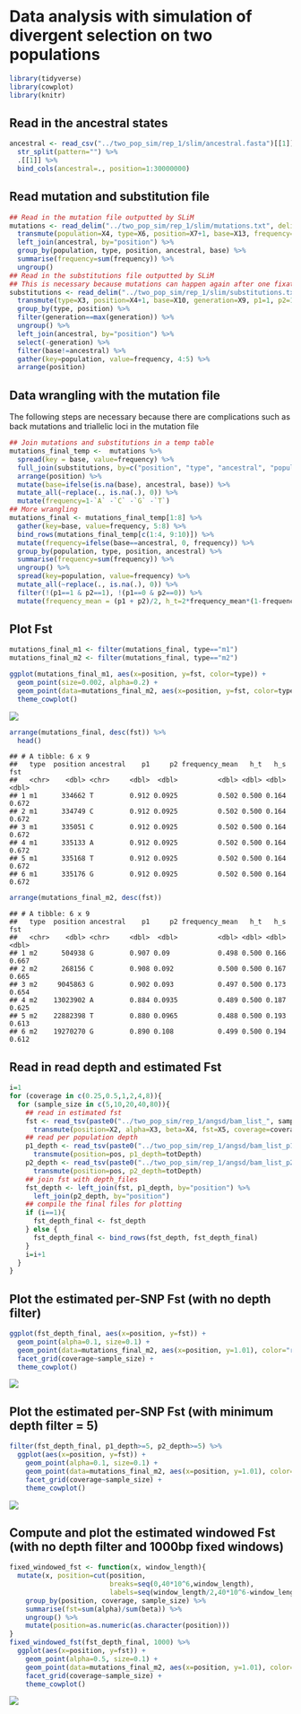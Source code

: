 Data analysis with simulation of divergent selection on two populations
================

``` r
library(tidyverse)
library(cowplot)
library(knitr)
```

Read in the ancestral states
----------------------------

``` r
ancestral <- read_csv("../two_pop_sim/rep_1/slim/ancestral.fasta")[[1]] %>%
  str_split(pattern="") %>%
  .[[1]] %>%
  bind_cols(ancestral=., position=1:30000000)
```

Read mutation and substitution file
-----------------------------------

``` r
## Read in the mutation file outputted by SLiM
mutations <- read_delim("../two_pop_sim/rep_1/slim/mutations.txt", delim = " ", col_names = F) %>%
  transmute(population=X4, type=X6, position=X7+1, base=X13, frequency=X12/2000) %>%
  left_join(ancestral, by="position") %>%
  group_by(population, type, position, ancestral, base) %>%
  summarise(frequency=sum(frequency)) %>%
  ungroup()
## Read in the substitutions file outputted by SLiM
## This is necessary because mutations can happen again after one fixation, so frequencies from the mutation file do not always reflect the true derived allele frequency
substitutions <- read_delim("../two_pop_sim/rep_1/slim/substitutions.txt", delim = " ", skip=2, col_names = F) %>%
  transmute(type=X3, position=X4+1, base=X10, generation=X9, p1=1, p2=1) %>%
  group_by(type, position) %>%
  filter(generation==max(generation)) %>%
  ungroup() %>%
  left_join(ancestral, by="position") %>%
  select(-generation) %>%
  filter(base!=ancestral) %>%
  gather(key=population, value=frequency, 4:5) %>%
  arrange(position)
```

Data wrangling with the mutation file
-------------------------------------

The following steps are necessary because there are complications such as back mutations and triallelic loci in the mutation file

``` r
## Join mutations and substitutions in a temp table
mutations_final_temp <-  mutations %>%
  spread(key = base, value=frequency) %>%
  full_join(substitutions, by=c("position", "type", "ancestral", "population")) %>%
  arrange(position) %>%
  mutate(base=ifelse(is.na(base), ancestral, base)) %>%
  mutate_all(~replace(., is.na(.), 0)) %>%
  mutate(frequency=1-`A` -`C` -`G` -`T`)
## More wrangling
mutations_final <- mutations_final_temp[1:8] %>%
  gather(key=base, value=frequency, 5:8) %>%
  bind_rows(mutations_final_temp[c(1:4, 9:10)]) %>%
  mutate(frequency=ifelse(base==ancestral, 0, frequency)) %>%
  group_by(population, type, position, ancestral) %>%
  summarise(frequency=sum(frequency)) %>%
  ungroup() %>%
  spread(key=population, value=frequency) %>%
  mutate_all(~replace(., is.na(.), 0)) %>% 
  filter(!(p1==1 & p2==1), !(p1==0 & p2==0)) %>%
  mutate(frequency_mean = (p1 + p2)/2, h_t=2*frequency_mean*(1-frequency_mean), h_s=p1*(1-p1) + p2*(1-p2), fst=1-h_s/h_t)
```

Plot Fst
--------

``` r
mutations_final_m1 <- filter(mutations_final, type=="m1")
mutations_final_m2 <- filter(mutations_final, type=="m2")

ggplot(mutations_final_m1, aes(x=position, y=fst, color=type)) +
  geom_point(size=0.002, alpha=0.2) +
  geom_point(data=mutations_final_m2, aes(x=position, y=fst, color=type)) +
  theme_cowplot()
```

![](data_analysis_two_pop_files/figure-markdown_github/unnamed-chunk-5-1.png)

``` r
arrange(mutations_final, desc(fst)) %>%
  head()
```

    ## # A tibble: 6 x 9
    ##   type  position ancestral    p1     p2 frequency_mean   h_t   h_s   fst
    ##   <chr>    <dbl> <chr>     <dbl>  <dbl>          <dbl> <dbl> <dbl> <dbl>
    ## 1 m1      334662 T         0.912 0.0925          0.502 0.500 0.164 0.672
    ## 2 m1      334749 C         0.912 0.0925          0.502 0.500 0.164 0.672
    ## 3 m1      335051 C         0.912 0.0925          0.502 0.500 0.164 0.672
    ## 4 m1      335133 A         0.912 0.0925          0.502 0.500 0.164 0.672
    ## 5 m1      335168 T         0.912 0.0925          0.502 0.500 0.164 0.672
    ## 6 m1      335176 G         0.912 0.0925          0.502 0.500 0.164 0.672

``` r
arrange(mutations_final_m2, desc(fst))
```

    ## # A tibble: 6 x 9
    ##   type  position ancestral    p1     p2 frequency_mean   h_t   h_s   fst
    ##   <chr>    <dbl> <chr>     <dbl>  <dbl>          <dbl> <dbl> <dbl> <dbl>
    ## 1 m2      504938 G         0.907 0.09            0.498 0.500 0.166 0.667
    ## 2 m2      268156 C         0.908 0.092           0.500 0.500 0.167 0.665
    ## 3 m2     9045863 G         0.902 0.093           0.497 0.500 0.173 0.654
    ## 4 m2    13023902 A         0.884 0.0935          0.489 0.500 0.187 0.625
    ## 5 m2    22882398 T         0.880 0.0965          0.488 0.500 0.193 0.613
    ## 6 m2    19270270 G         0.890 0.108           0.499 0.500 0.194 0.612

Read in read depth and estimated Fst
------------------------------------

``` r
i=1
for (coverage in c(0.25,0.5,1,2,4,8)){
  for (sample_size in c(5,10,20,40,80)){
    ## read in estimated fst
    fst <- read_tsv(paste0("../two_pop_sim/rep_1/angsd/bam_list_", sample_size, "_", coverage, "x.fst"), col_names = F) %>%
      transmute(position=X2, alpha=X3, beta=X4, fst=X5, coverage=coverage, sample_size=sample_size)
    ## read per population depth
    p1_depth <- read_tsv(paste0("../two_pop_sim/rep_1/angsd/bam_list_p1_", sample_size, "_", coverage, "x.pos.gz")) %>%
      transmute(position=pos, p1_depth=totDepth)
    p2_depth <- read_tsv(paste0("../two_pop_sim/rep_1/angsd/bam_list_p2_", sample_size, "_", coverage, "x.pos.gz")) %>%
      transmute(position=pos, p2_depth=totDepth)
    ## join fst with depth_files
    fst_depth <- left_join(fst, p1_depth, by="position") %>%
      left_join(p2_depth, by="position")
    ## compile the final files for plotting
    if (i==1){
      fst_depth_final <- fst_depth
    } else {
      fst_depth_final <- bind_rows(fst_depth, fst_depth_final)
    }
    i=i+1
  }
}
```

Plot the estimated per-SNP Fst (with no depth filter)
-----------------------------------------------------

``` r
ggplot(fst_depth_final, aes(x=position, y=fst)) +
  geom_point(alpha=0.1, size=0.1) +
  geom_point(data=mutations_final_m2, aes(x=position, y=1.01), color="red", size=0.2, shape=8) +
  facet_grid(coverage~sample_size) +
  theme_cowplot()
```

![](data_analysis_two_pop_files/figure-markdown_github/unnamed-chunk-7-1.png)

Plot the estimated per-SNP Fst (with minimum depth filter = 5)
--------------------------------------------------------------

``` r
filter(fst_depth_final, p1_depth>=5, p2_depth>=5) %>%
  ggplot(aes(x=position, y=fst)) +
    geom_point(alpha=0.1, size=0.1) +
    geom_point(data=mutations_final_m2, aes(x=position, y=1.01), color="red", size=0.2, shape=8) +
    facet_grid(coverage~sample_size) +
    theme_cowplot()
```

![](data_analysis_two_pop_files/figure-markdown_github/unnamed-chunk-8-1.png)

Compute and plot the estimated windowed Fst (with no depth filter and 1000bp fixed windows)
-------------------------------------------------------------------------------------------

``` r
fixed_windowed_fst <- function(x, window_length){
  mutate(x, position=cut(position, 
                         breaks=seq(0,40*10^6,window_length),
                         labels=seq(window_length/2,40*10^6-window_length/2,window_length))) %>%
    group_by(position, coverage, sample_size) %>%
    summarise(fst=sum(alpha)/sum(beta)) %>%
    ungroup() %>%
    mutate(position=as.numeric(as.character(position)))
}
fixed_windowed_fst(fst_depth_final, 1000) %>%
  ggplot(aes(x=position, y=fst)) +
    geom_point(alpha=0.5, size=0.1) +
    geom_point(data=mutations_final_m2, aes(x=position, y=1.01), color="red", size=0.2, shape=8) +
    facet_grid(coverage~sample_size) +
    theme_cowplot()
```

![](data_analysis_two_pop_files/figure-markdown_github/unnamed-chunk-9-1.png)
